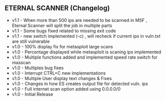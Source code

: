  ## ETERNAL SCANNER (Changelog)

* v1.1 - When more than 500 ips are needed to be scanned in MSF , Eternal Scanner will split the job in multiple parts
* v1.1 - Some bugs fixed related to missing exit code
* v1.1 - new switch implemented (-c) , will recheck if current ips in vuln.txt are still vulnerable
* v1.0 - 100% display fix for metasploit large scans
* v1.0 - Percentage displayed while metasploit is scaning ips implemented
* v1.0 - Multiple functions added and implemented speed rate switch for masscan
* v1.0 - Multiples bug fixes
* v1.0 - Interrupt CTRL+C new implementations 
* v1.0 - Multiple User display text changes & Fixes
* v1.0 - Changes in how ES creates output file for detected vuln. ips
* v1.0 - Full internet scan option added using 0.0.0.0/0
* v1.0 - Initial Release
